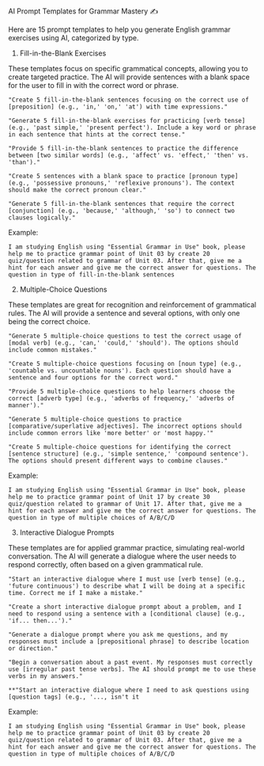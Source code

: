 AI Prompt Templates for Grammar Mastery ✍️

Here are 15 prompt templates to help you generate English grammar exercises using AI, categorized by type.

1. Fill-in-the-Blank Exercises

These templates focus on specific grammatical concepts, allowing you to create targeted practice. The AI will provide sentences with a blank space for the user to fill in with the correct word or phrase.

    "Create 5 fill-in-the-blank sentences focusing on the correct use of [preposition] (e.g., 'in,' 'on,' 'at') with time expressions." 

    "Generate 5 fill-in-the-blank exercises for practicing [verb tense] (e.g., 'past simple,' 'present perfect'). Include a key word or phrase in each sentence that hints at the correct tense."

    "Provide 5 fill-in-the-blank sentences to practice the difference between [two similar words] (e.g., 'affect' vs. 'effect,' 'then' vs. 'than')."

    "Create 5 sentences with a blank space to practice [pronoun type] (e.g., 'possessive pronouns,' 'reflexive pronouns'). The context should make the correct pronoun clear."

    "Generate 5 fill-in-the-blank sentences that require the correct [conjunction] (e.g., 'because,' 'although,' 'so') to connect two clauses logically."

Example:
```text
I am studying English using "Essential Grammar in Use" book, please help me to practice grammar point of Unit 03 by create 20 quiz/question related to grammar of Unit 03. After that, give me a hint for each answer and give me the correct answer for questions. The question in type of fill-in-the-blank sentences

```

2. Multiple-Choice Questions

These templates are great for recognition and reinforcement of grammatical rules. The AI will provide a sentence and several options, with only one being the correct choice.

    "Generate 5 multiple-choice questions to test the correct usage of [modal verb] (e.g., 'can,' 'could,' 'should'). The options should include common mistakes."

    "Create 5 multiple-choice questions focusing on [noun type] (e.g., 'countable vs. uncountable nouns'). Each question should have a sentence and four options for the correct word."

    "Provide 5 multiple-choice questions to help learners choose the correct [adverb type] (e.g., 'adverbs of frequency,' 'adverbs of manner')."

    "Generate 5 multiple-choice questions to practice [comparative/superlative adjectives]. The incorrect options should include common errors like 'more better' or 'most happy.'"

    "Create 5 multiple-choice questions for identifying the correct [sentence structure] (e.g., 'simple sentence,' 'compound sentence'). The options should present different ways to combine clauses."

Example:
```
I am studying English using "Essential Grammar in Use" book, please help me to practice grammar point of Unit 17 by create 30 quiz/question related to grammar of Unit 17. After that, give me a hint for each answer and give me the correct answer for questions. The question in type of multiple choices of A/B/C/D
```

3. Interactive Dialogue Prompts

These templates are for applied grammar practice, simulating real-world conversation. The AI will generate a dialogue where the user needs to respond correctly, often based on a given grammatical rule.

    "Start an interactive dialogue where I must use [verb tense] (e.g., 'future continuous') to describe what I will be doing at a specific time. Correct me if I make a mistake."

    "Create a short interactive dialogue prompt about a problem, and I need to respond using a sentence with a [conditional clause] (e.g., 'if... then...')."

    "Generate a dialogue prompt where you ask me questions, and my responses must include a [prepositional phrase] to describe location or direction."

    "Begin a conversation about a past event. My responses must correctly use [irregular past tense verbs]. The AI should prompt me to use these verbs in my answers."

    **"Start an interactive dialogue where I need to ask questions using [question tags] (e.g., '..., isn't it

Example:
```
I am studying English using "Essential Grammar in Use" book, please help me to practice grammar point of Unit 03 by create 20 quiz/question related to grammar of Unit 03. After that, give me a hint for each answer and give me the correct answer for questions. The question in type of multiple choices of A/B/C/D
```
